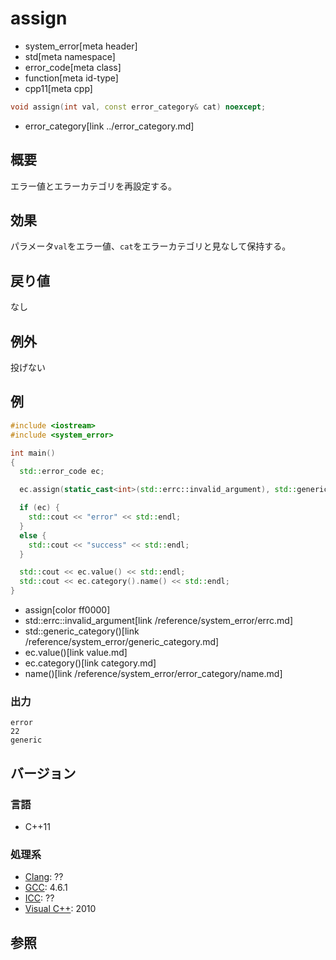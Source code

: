 # assign
* system_error[meta header]
* std[meta namespace]
* error_code[meta class]
* function[meta id-type]
* cpp11[meta cpp]

```cpp
void assign(int val, const error_category& cat) noexcept;
```
* error_category[link ../error_category.md]

## 概要
エラー値とエラーカテゴリを再設定する。


## 効果
パラメータ`val`をエラー値、`cat`をエラーカテゴリと見なして保持する。


## 戻り値
なし


## 例外
投げない


## 例
```cpp example
#include <iostream>
#include <system_error>

int main()
{
  std::error_code ec;

  ec.assign(static_cast<int>(std::errc::invalid_argument), std::generic_category());

  if (ec) {
    std::cout << "error" << std::endl;
  }
  else {
    std::cout << "success" << std::endl;
  }

  std::cout << ec.value() << std::endl;
  std::cout << ec.category().name() << std::endl;
}
```
* assign[color ff0000]
* std::errc::invalid_argument[link /reference/system_error/errc.md]
* std::generic_category()[link /reference/system_error/generic_category.md]
* ec.value()[link value.md]
* ec.category()[link category.md]
* name()[link /reference/system_error/error_category/name.md]

### 出力
```
error
22
generic
```

## バージョン
### 言語
- C++11

### 処理系
- [Clang](/implementation.md#clang): ??
- [GCC](/implementation.md#gcc): 4.6.1
- [ICC](/implementation.md#icc): ??
- [Visual C++](/implementation.md#visual_cpp): 2010


## 参照
